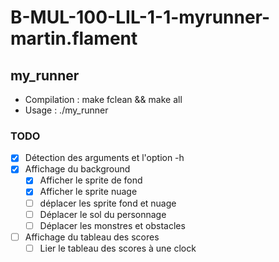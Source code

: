 # B-MUL-100-LIL-1-1-myrunner-martin.flament

## my_runner

- Compilation : make fclean && make all
- Usage       : ./my_runner

### TODO

- [x] Détection des arguments et l'option -h
- [x] Affichage du background
  - [x] Afficher le sprite de fond
  - [x] Afficher le sprite nuage
  - [ ] déplacer les sprite fond et nuage
  - [ ] Déplacer le sol du personnage 
  - [ ] Déplacer les monstres et obstacles
- [ ] Affichage du tableau des scores
  - [ ] Lier le tableau des scores à une clock
